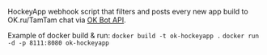 HockeyApp webhook script that filters and posts every new app build to OK.ru/TamTam chat via [OK Bot API](https://apiok.ru/dev/graph_api/bot_api).

Example of docker build & run:
`docker build -t ok-hockeyapp .`
`docker run -d -p 8111:8080 ok-hockeyapp`
